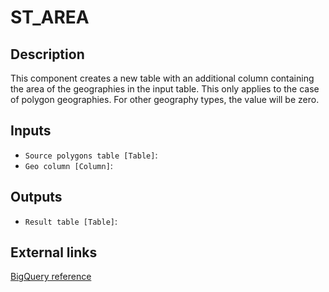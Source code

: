 
# ST_AREA
## Description

 This component creates a new table with an additional column containing the area
 of the geographies in the input table. This only applies to the case of polygon geographies.
 For other geography types, the value will be zero.
 
## Inputs
* `Source polygons table [Table]`: 
* `Geo column [Column]`: 

## Outputs
* `Result table [Table]`: 

## External links
[BigQuery reference](https://cloud.google.com/bigquery/docs/reference/standard-sql/geography_functions#st_area)
      